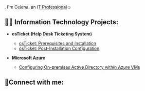 , I'm Celena, an <a href="https://www.linkedin.com/in/celena-randle-b704a6267/">IT Professional</a>☺</h1>

<h2>👨‍💻 Information Technology Projects:</h2>

- <b>osTicket (Help Desk Ticketing System)</b>
  - [osTicket: Prerequisites and Installation](https://github.com/celenarandle/osticket-prereqs)
  - [osTicket: Post-Installation Configuration](https://github.com/joshmadakorcc/post-install-config)
  
- <b>Microsoft Azure</b>
  - [Configuring On-premises Active Directory within Azure VMs](https://github.com/joshmadakorcc/configure-ad)
 
<h2>🤳Connect with me:</h2>


[linkedin]: (https://www.linkedin.com/in/celena-randle-b704a6267/)
